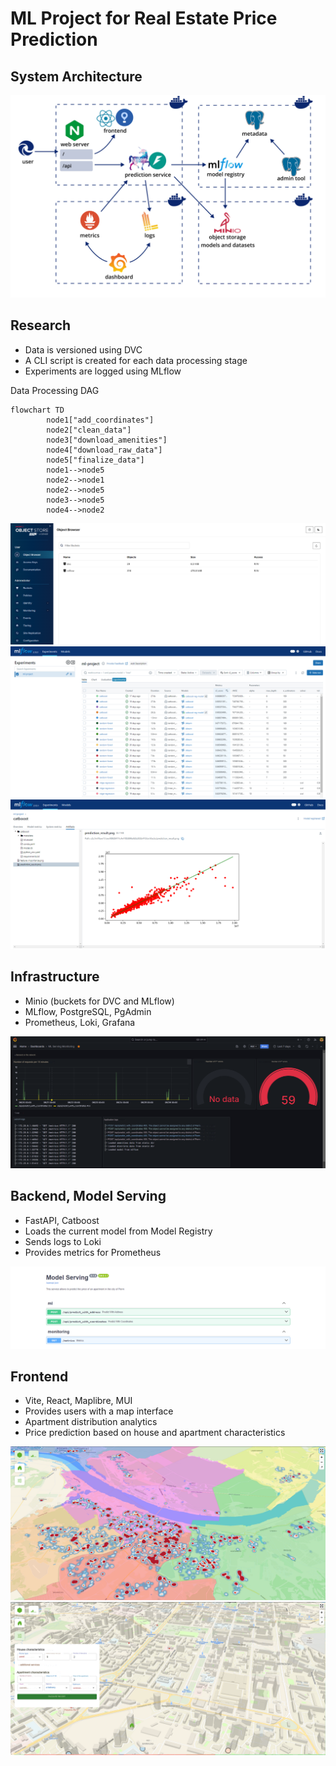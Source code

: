 # ML Project for Real Estate Price Prediction

## System Architecture

![System Architecture](https://github.com/gal-globerman/House-Value-Assessment-System-Dashboard/blob/master/visual/architecture-1.png)


## Research
- Data is versioned using DVC
- A CLI script is created for each data processing stage
- Experiments are logged using MLflow


Data Processing DAG
```mermaid
flowchart TD                       
        node1["add_coordinates"]   
        node2["clean_data"]        
        node3["download_amenities"]
        node4["download_raw_data"] 
        node5["finalize_data"]     
        node1-->node5              
        node2-->node1              
        node2-->node5              
        node3-->node5              
        node4-->node2
```

![Buckets in S3 storage](https://github.com/gal-globerman/House-Value-Assessment-System-Dashboard/blob/master/visual/minio-1.png)
![Experiments](https://github.com/gal-globerman/House-Value-Assessment-System-Dashboard/blob/master/visual/mlflow-1.png)
![Model Artifacts](https://github.com/gal-globerman/House-Value-Assessment-System-Dashboard/blob/master/visual/mlflow-3.png)

## Infrastructure
- Minio (buckets for DVC and MLflow)
- MLflow, PostgreSQL, PgAdmin
- Prometheus, Loki, Grafana

![Monitoring in Grafana](https://github.com/gal-globerman/House-Value-Assessment-System-Dashboard/blob/master/visual/grafana-1.png)


## Backend, Model Serving
- FastAPI, Catboost
- Loads the current model from Model Registry
- Sends logs to Loki
- Provides metrics for Prometheus

![Swagger Documentation](https://github.com/gal-globerman/House-Value-Assessment-System-Dashboard/blob/master/visual/swagger-1.png)


## Frontend
- Vite, React, Maplibre, MUI
- Provides users with a map interface
- Apartment distribution analytics
- Price prediction based on house and apartment characteristics

![Analysis](https://github.com/gal-globerman/House-Value-Assessment-System-Dashboard/blob/master/visual/application-3.png)
![Forecast by Characteristics](https://github.com/gal-globerman/House-Value-Assessment-System-Dashboard/blob/master/visual/application-5.png)